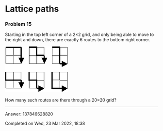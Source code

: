 # Lattice paths
### Problem 15

Starting in the top left corner of a 2×2 grid, and only being able to move to the right and down, there are exactly 6 routes to the bottom right corner.

![p015-1.png](p015-1.png)

How many such routes are there through a 20×20 grid?

---

Answer:  137846528820

Completed on Wed, 23 Mar 2022, 18:38